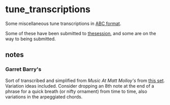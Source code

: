 tune_transcriptions
===================

Some miscellaneous tune transcriptions in [ABC format][abc].

  [abc]: http://abcnotation.com/

Some of these have been submitted to [thesession](http://thesession.org/), and
some are on the way to being submitted.


## notes

### Garret Barry's 

Sort of transcribed and simplified from *Music At Matt Molloy's* from [this
set][set]. Variation ideas included. Consider dropping an 8th note at the end
of a phrase for a quick breath (or nifty ornament) from time to time, also
variations in the arpeggiated chords.

  [set]: http://open.spotify.com/track/0QnFyrPFo0PwTusYGv8V0r

